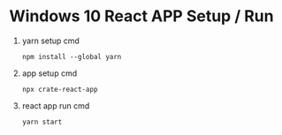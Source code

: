 # Windows 10 React APP Setup / Run

1. yarn setup cmd

    ```shell
    npm install --global yarn
    ```

2. app setup cmd

    ```shell
    npx crate-react-app
    ```

3. react app run cmd

    ```shell
    yarn start
    ```
